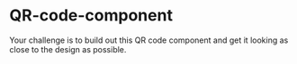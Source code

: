 # QR-code-component
Your challenge is to build out this QR code component and get it looking as close to the design as possible.
